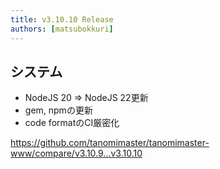 ```yaml
---
title: v3.10.10 Release
authors: [matsubokkuri]
---
```


<!-- truncate -->

## システム

- NodeJS 20 => NodeJS 22更新
- gem, npmの更新
- code formatのCI厳密化

https://github.com/tanomimaster/tanomimaster-www/compare/v3.10.9...v3.10.10

